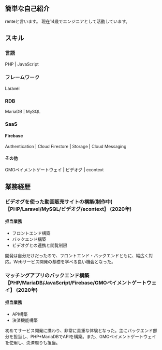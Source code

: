 ## 簡単な自己紹介

renteと言います。
現在14歳でエンジニアとして活動しています。

## スキル

### 言語

PHP | JavaScript

### フレームワーク

Laravel

### RDB
MariaDB | MySQL

### SaaS

#### Firebase

Authentication | Cloud Firestore | Storage | Cloud Messaging

#### その他

GMOペイメントゲートウェイ | ビデオグ | econtext

## 業務経歴

### ビデオグを使った動画販売サイトの構築(制作中) 【PHP/Laravel/MySQL/ビデオグ/econtext】 (2020年)

#### 担当業務
- フロントエンド構築
- バックエンド構築
- ビデオグとの連携と閲覧制限

開発は自分だけだったので、フロントエンド・バックエンドともに、幅広く対応。Webサービス開発の基礎を学べる良い機会となった。

### マッチングアプリのバックエンド構築 【PHP/MariaDB/JavaScript/Firebase/GMOペイメントゲートウェイ】 (2020年)

#### 担当業務
- API構築
- 決済機能構築

初めてサービス開発に携わり、非常に貴重な体験となった。主にバックエンド部分を担当し、PHP+MariaDBでAPIを構築。また、GMOペイメントゲートウェイを使用し、決済周りも担当。
